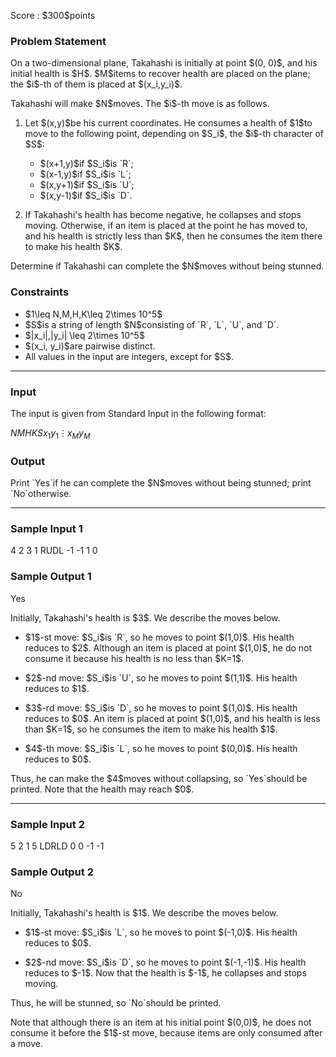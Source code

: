
<div>

<span>

<span>

<p>
Score : $300$points
</p>

<div>

<section>

### **Problem Statement**

<p>
On a two-dimensional plane, Takahashi is initially at point $(0, 0)$, and his initial health is $H$.  $M$items to recover health are placed on the plane; the $i$-th of them is placed at $(x_i,y_i)$.
</p>

<p>
Takahashi will make $N$moves.  The $i$-th move is as follows.
</p>

<ol>

<li>

<p>
Let $(x,y)$be his current coordinates.  He consumes a health of $1$to move to the following point, depending on $S_i$, the $i$-th character of $S$:
</p>

<ul>

<li>
$(x+1,y)$if $S_i$is `R`;
</li>

<li>
$(x-1,y)$if $S_i$is `L`;
</li>

<li>
$(x,y+1)$if $S_i$is `U`;
</li>

<li>
$(x,y-1)$if $S_i$is `D`.
</li>

</ul>

</li>

<li>

<p>
If Takahashi's health has become negative, he collapses and stops moving.  Otherwise, if an item is placed at the point he has moved to, and his health is strictly less than $K$, then he consumes the item there to make his health $K$.
</p>

</li>

</ol>

<p>
Determine if Takahashi can complete the $N$moves without being stunned.
</p>

</section>

</div>

<div>

<section>

### **Constraints**

<ul>

<li>
$1\leq N,M,H,K\leq 2\times 10^5$
</li>

<li>
$S$is a string of length $N$consisting of `R`, `L`, `U`, and `D`.
</li>

<li>
$|x_i|,|y_i| \leq 2\times 10^5$
</li>

<li>
$(x_i, y_i)$are pairwise distinct.
</li>

<li>
All values in the input are integers, except for $S$.
</li>

</ul>

</section>

</div>

---

<div>

<div>

<section>

### **Input**

<p>
The input is given from Standard Input in the following format:
</p>

<div>

$N$$M$$H$$K$$S$$x_1$$y_1$$\vdots$$x_M$$y_M$
</div>

</section>

</div>

<div>

<section>

### **Output**

<p>
Print `Yes`if he can complete the $N$moves without being stunned; print `No`otherwise.
</p>

</section>

</div>

</div>

---

<div>

<section>

### **Sample Input 1**

<div>

4 2 3 1
RUDL
-1 -1
1 0

</div>

</section>

</div>

<div>

<section>

### **Sample Output 1**

<div>

Yes

</div>

<p>
Initially, Takahashi's health is $3$.  We describe the moves below.
</p>

<ul>

<li>

<p>
$1$-st move: $S_i$is `R`, so he moves to point $(1,0)$.  His health reduces to $2$.  Although an item is placed at point $(1,0)$, he do not consume it because his health is no less than $K=1$.
</p>

</li>

<li>

<p>
$2$-nd move: $S_i$is `U`, so he moves to point $(1,1)$.  His health reduces to $1$.
</p>

</li>

<li>

<p>
$3$-rd move: $S_i$is `D`, so he moves to point $(1,0)$.  His health reduces to $0$.  An item is placed at point $(1,0)$, and his health is less than $K=1$, so he consumes the item to make his health $1$.
</p>

</li>

<li>

<p>
$4$-th move: $S_i$is `L`, so he moves to point $(0,0)$.  His health reduces to $0$.
</p>

</li>

</ul>

<p>
Thus, he can make the $4$moves without collapsing, so `Yes`should be printed.  Note that the health may reach $0$.
</p>

</section>

</div>

---

<div>

<section>

### **Sample Input 2**

<div>

5 2 1 5
LDRLD
0 0
-1 -1

</div>

</section>

</div>

<div>

<section>

### **Sample Output 2**

<div>

No

</div>

<p>
Initially, Takahashi's health is $1$.  We describe the moves below.
</p>

<ul>

<li>

<p>
$1$-st move: $S_i$is `L`, so he moves to point $(-1,0)$.  His health reduces to $0$.
</p>

</li>

<li>

<p>
$2$-nd move: $S_i$is `D`, so he moves to point $(-1,-1)$.  His health reduces to $-1$.  Now that the health is $-1$, he collapses and stops moving.
</p>

</li>

</ul>

<p>
Thus, he will be stunned, so `No`should be printed.
</p>

<p>
Note that although there is an item at his initial point $(0,0)$, he does not consume it before the $1$-st move, because items are only consumed after a move.
</p>

</section>

</div>

</span>

</span>

</div>
